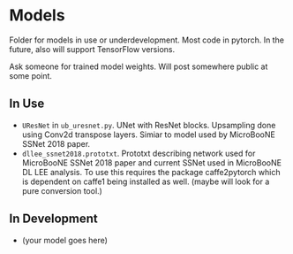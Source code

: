 # Models

Folder for models in use or underdevelopment. Most code in pytorch. In the future, also will support TensorFlow versions.

Ask someone for trained model weights.  Will post somewhere public at some point.

## In Use

* `UResNet` in `ub_uresnet.py`. UNet with ResNet blocks. Upsampling done using Conv2d transpose layers. Simiar to model used by MicroBooNE SSNet 2018 paper.
* `dllee_ssnet2018.prototxt`. Prototxt describing network used for MicroBooNE SSNet 2018 paper and current SSNet used in MicroBooNE DL LEE analysis. To use this requires the package caffe2pytorch which is dependent on caffe1 being installed as well. (maybe will look for a pure conversion tool.)

## In Development

* (your model goes here)


